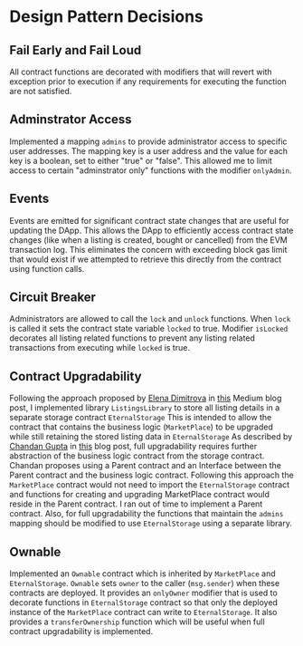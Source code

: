 # Design Pattern Decisions

## Fail Early and Fail Loud
All contract functions are decorated with modifiers that will revert with  exception prior to execution if any requirements for executing the function are not satisfied.

## Adminstrator Access
Implemented a mapping ```admins``` to provide administrator access to specific user addresses.  The mapping key is a user address and the value for each key is a boolean, set to either "true" or "false".  This allowed me to limit access to certain "adminstrator only" functions with the modifier ```onlyAdmin```.

## Events
Events are emitted for significant contract state changes that are useful for updating the DApp.  This allows the DApp to efficiently access contract state changes (like when a listing is created, bought or cancelled) from the EVM transaction log.  This eliminates the concern with exceeding block gas limit that would exist if we attempted to retrieve this directly from the contract using function calls. 

## Circuit Breaker
Administrators are allowed to call the ```lock``` and ```unlock``` functions.  When ```lock``` is called it sets the contract state variable ```locked``` to true.  Modifier ```isLocked``` decorates all listing related functions to prevent any listing related transactions from executing while ```locked``` is true.

## Contract Upgradability
Following the approach proposed by [Elena Dimitrova](https://blog.colony.io/@elena_di) in [this](https://blog.colony.io/writing-upgradeable-contracts-in-solidity-6743f0eecc88) Medium blog post, I implemented library ```ListingsLibrary``` to store all listing details in a separate storage contract ```EternalStorage```  This is intended to allow the contract that contains the business logic (```MarketPlace```) to be upgraded while still retaining the stored listing data in ```EternalStorage```  As described by [Chandan Gupta](https://medium.com/@nrchandan) in [this](https://medium.com/@nrchandan/interfaces-make-your-solidity-contracts-upgradeable-74cd1646a717) blog post, full upgradability requires further abstraction of the business logic contract from the storage contract.  Chandan proposes using a Parent contract and an Interface between the Parent contract and the business logic contract. Following this approach the ```MarketPlace``` contract would not need to import the ```EternalStorage``` contract and functions for creating and upgrading MarketPlace contract would reside in the Parent contract.  I ran out of time to implement a Parent contract.  Also, for full upgradability the functions that maintain the ```admins``` mapping should be modified to use ```EternalStorage``` using a separate library. 

## Ownable
Implemented an ```Ownable``` contract which is inherited by ```MarketPlace``` and ```EternalStorage```. ```Ownable``` sets ```owner``` to the caller (```msg.sender```) when these contracts are deployed. It provides an ```onlyOwner``` modifier that is used to decorate functions in ```EternalStorage``` contract so that only the deployed instance of the ```MarketPlace``` contract can write to ```EternalStorage```.  It also provides a ```transferOwnership``` function which will be useful when full contract upgradability is implemented.